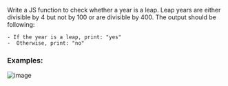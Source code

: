 Write a JS function to check whether a year is a leap. Leap years are either divisible by 4 but not by 100 or are divisible by 400. The output should be following:

    - If the year is a leap, print: "yes"
    -  Otherwise, print: "no"

    
### Examples:

![image](https://github.com/nsinorov/SoftUniMainPath/assets/45227327/eca4e428-63c7-4498-8334-c470cd153624)
